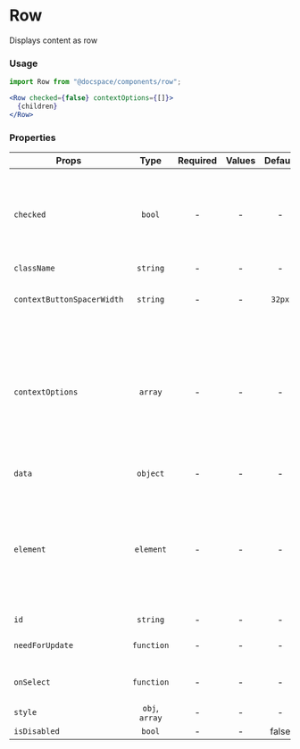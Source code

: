 # Row

Displays content as row

### Usage

```js
import Row from "@docspace/components/row";
```

```jsx
<Row checked={false} contextOptions={[]}>
  {children}
</Row>
```

### Properties

| Props                      |      Type      | Required | Values | Default | Description                                                                                                                                                                                                                                                   |
| -------------------------- | :------------: | :------: | :----: | :-----: | ------------------------------------------------------------------------------------------------------------------------------------------------------------------------------------------------------------------------------------------------------------- |
| `checked`                  |     `bool`     |    -     |   -    |    -    | Required to host the Checkbox component. Its location is fixed and it is always the first. If there is no value, the occupied space is distributed among the other child elements.                                                                            |
| `className`                |    `string`    |    -     |   -    |    -    | Accepts class                                                                                                                                                                                                                                                 |
| `contextButtonSpacerWidth` |    `string`    |    -     |   -    | `32px`  | Required for the width task of the ContextMenuButton component.                                                                                                                                                                                               |
| `contextOptions`           |    `array`     |    -     |   -    |    -    | Required to host the ContextMenuButton component. It is always located near the right border of the container, regardless of the contents of the child elements. If there is no value, the occupied space is distributed among the other child elements.      |
| `data`                     |    `object`    |    -     |   -    |    -    | Current row item information.                                                                                                                                                                                                                                 |
| `element`                  |   `element`    |    -     |   -    |    -    | Required to host some component. It has a fixed order of location, if the Checkbox component is specified, then it follows, otherwise it occupies the first position. If there is no value, the occupied space is distributed among the other child elements. |
| `id`                       |    `string`    |    -     |   -    |    -    | Accepts id                                                                                                                                                                                                                                                    |
| `needForUpdate`            |   `function`   |    -     |   -    |    -    | Custom shouldComponentUpdate function                                                                                                                                                                                                                         |
| `onSelect`                 |   `function`   |    -     |   -    |    -    | Event when selecting row element. Returns data value.                                                                                                                                                                                                         |
| `style`                    | `obj`, `array` |    -     |   -    |    -    | Accepts css style                                                                                                                                                                                                                                             |
| `isDisabled`               |     `bool`     |    -     |   -    |  false  | Disables checkbox                                                                                                                                                                                                                                             |

